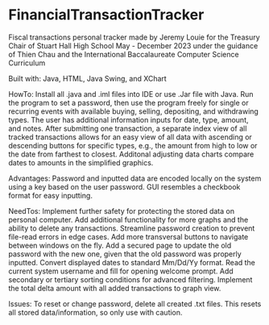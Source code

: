 # FinancialTransactionTracker

Fiscal transactions personal tracker made by Jeremy Louie for the Treasury Chair of Stuart Hall High School
May - December 2023 under the guidance of Thien Chau and the International Baccalaureate Computer Science Curriculum

Built with: Java, HTML, Java Swing, and XChart

HowTo: Install all .java and .iml files into IDE or use .Jar file with Java. Run the program to set a password, then use the program freely for single or recurring events with available buying, selling, depositing, and withdrawing types. The user has additional information inputs for date, type, amount, and notes. After submitting one transaction, a separate index view of all tracked transactions allows for an easy view of all data with ascending or descending buttons for specific types, e.g., the amount from high to low or the date from farthest to closest. Additonal adjusting data charts compare dates to amounts in the simplified graphics.

Advantages: Password and inputted data are encoded locally on the system using a key based on the user password. GUI resembles a checkbook format for easy inputting.

NeedTos: Implement further safety for protecting the stored data on personal computer. Add additional functionality for more graphs and the ability to delete any transactions. Streamline password creation to prevent file-read errors in edge cases. Add more transversal buttons to navigate between windows on the fly. Add a secured page to update the old password with the new one, given that the old password was properly inputted. Convert displayed dates to standard Mm/Dd/Yy format. Read the current system username and fill for opening welcome prompt. Add secondary or tertiary sorting conditions for advanced filtering. Implement the total delta amount with all added transactions to graph view.

Issues: To reset or change password, delete all created .txt files. This resets all stored data/information, so only use with caution.
